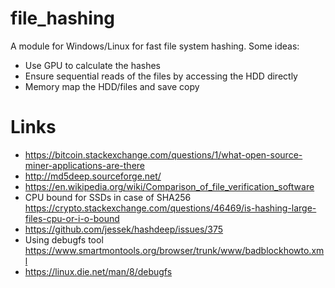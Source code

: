 # file_hashing

A module for Windows/Linux for fast file system hashing.
Some ideas:

* Use GPU to calculate the hashes
* Ensure sequential reads of the files by accessing the HDD directly
* Memory map the HDD/files and save copy



# Links

*  https://bitcoin.stackexchange.com/questions/1/what-open-source-miner-applications-are-there
*  http://md5deep.sourceforge.net/
*  https://en.wikipedia.org/wiki/Comparison_of_file_verification_software
*  CPU bound for SSDs in case of SHA256 https://crypto.stackexchange.com/questions/46469/is-hashing-large-files-cpu-or-i-o-bound  
*  https://github.com/jessek/hashdeep/issues/375
*  Using debugfs tool https://www.smartmontools.org/browser/trunk/www/badblockhowto.xml  
*  https://linux.die.net/man/8/debugfs


